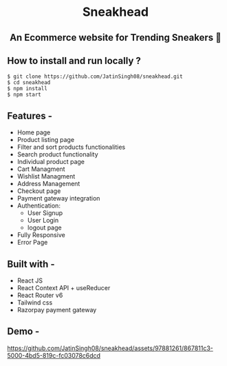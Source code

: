 <div align="center"> 
 
# Sneakhead
## An Ecommerce website for Trending Sneakers 👟
</div>

## **How to install and run locally ?**

```
$ git clone https://github.com/JatinSingh08/sneakhead.git
$ cd sneakhead
$ npm install
$ npm start
```

## **Features -**

- Home page
- Product listing page
- Filter and sort products functionalities
- Search product functionality
- Individual product page
- Cart Managment
- Wishlist Managment
- Address Management
- Checkout page
- Payment gateway integration
- Authentication:
  - User Signup
  - User Login
  - logout page
 - Fully Responsive
 - Error Page

## **Built with -**

- React JS
- React Context API + useReducer
- React Router v6
- Tailwind css
- Razorpay payment gateway

## **Demo -**

https://github.com/JatinSingh08/sneakhead/assets/97881261/867811c3-5000-4bd5-819c-fc03078c6dcd



